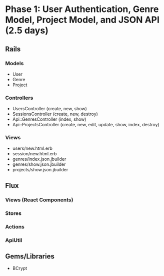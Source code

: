 # Phase 1: User Authentication, Genre Model, Project Model, and JSON API (2.5 days)

## Rails
### Models
* User
* Genre
* Project

### Controllers
* UsersController (create, new, show)
* SessionsController (create, new, destroy)
* Api::GenresController (index, show)
* Api::ProjectsController (create, new, edit, update, show, index, destroy)

### Views
* users/new.html.erb
* session/new.html.erb
* genres/index.json.jbuilder
* genres/show.json.jbuilder
* projects/show.json.jbuilder

## Flux
### Views (React Components)

### Stores

### Actions

### ApiUtil

## Gems/Libraries
* BCrypt

